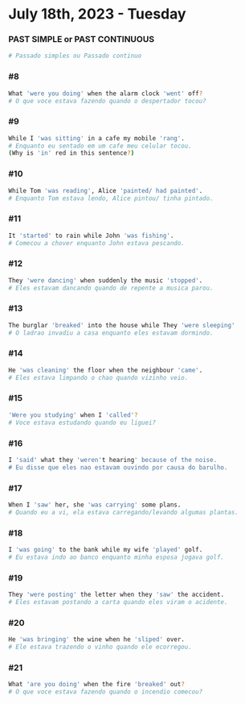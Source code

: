 # July 18th, 2023 - Tuesday

### PAST SIMPLE or PAST CONTINUOUS
```sh
# Passado simples ou Passado continuo
```

### #8
```sh
What 'were you doing' when the alarm clock 'went' off?
# O que voce estava fazendo quando o despertador tocou?
```

### #9
```sh
While I 'was sitting' in a cafe my mobile 'rang'.
# Enquanto eu sentado em um cafe meu celular tocou.
(Why is 'in' red in this sentence?)
```

### #10
```sh
While Tom 'was reading', Alice 'painted/ had painted'.
# Enquanto Tom estava lendo, Alice pintou/ tinha pintado.
```

### #11
```sh
It 'started' to rain while John 'was fishing'.
# Comecou a chover enquanto John estava pescando.
```

### #12
```sh
They 'were dancing' when suddenly the music 'stopped'.
# Eles estavam dancando quando de repente a musica parou.
```

### #13
```sh
The burglar 'breaked' into the house while They 'were sleeping' 
# O ladrao invadiu a casa enquanto eles estavam dormindo. 
```

### #14
```sh
He 'was cleaning' the floor when the neighbour 'came'.
# Eles estava limpando o chao quando vizinho veio. 
```

### #15
```sh
'Were you studying' when I 'called'?
# Voce estava estudando quando eu liguei?
```

### #16
```sh
I 'said' what they 'weren't hearing' because of the noise.
# Eu disse que eles nao estavam ouvindo por causa do barulho.
```

### #17
```sh
When I 'saw' her, she 'was carrying' some plans.
# Quando eu a vi, ela estava carregando/levando algumas plantas.
```

### #18
```sh
I 'was going' to the bank while my wife 'played' golf.
# Eu estava indo ao banco enquanto minha esposa jogava golf. 
```

### #19
```sh
They 'were posting' the letter when they 'saw' the accident.
# Eles estavam postando a carta quando eles viram o acidente.
```

### #20
```sh
He 'was bringing' the wine when he 'sliped' over.
# Ele estava trazendo o vinho quando ele ecorregou.
```

### #21
```sh
What 'are you doing' when the fire 'breaked' out?
# O que voce estava fazendo quando o incendio comecou?
```




